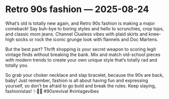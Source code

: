 # Retro 90s fashion — 2025-08-24

What’s old is totally new again, and Retro 90s fashion is making a major comeback! Say buh-bye to boring styles and hello to scrunchies, crop tops, and classic mom jeans. Channel Clueless vibes with plaid skirts and knee-high socks or rock the iconic grunge look with flannels and Doc Martens. 

But the best part? Thrift shopping is your secret weapon to scoring legit vintage finds without breaking the bank. Mix and match old-school pieces with modern trends to create your own unique style that’s totally rad and totally you. 

So grab your choker necklace and slap bracelet, because the 90s are back, baby! Just remember, fashion is all about having fun and expressing yourself, so don’t be afraid to go bold and break the rules. Keep slaying, fashionistas! ✨👗👟 #90srevival #vintagevibes